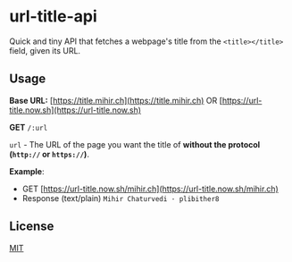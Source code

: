 # url-title-api

Quick and tiny API that fetches a webpage's title from the `<title></title>` field, given its URL.

## Usage

**Base URL:** [https://title.mihir.ch](https://title.mihir.ch) OR [https://url-title.now.sh](https://url-title.now.sh)

**GET** `/:url`

`url` - The URL of the page you want the title of **without the protocol (`http://` or `https://`)**.

**Example**:

* GET [https://url-title.now.sh/mihir.ch](https://url-title.now.sh/mihir.ch)
* Response (text/plain) `Mihir Chaturvedi · plibither8`

## License

[MIT](LICENSE)
